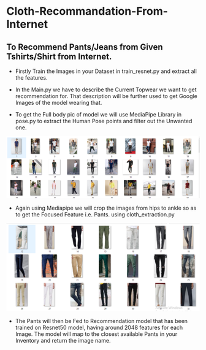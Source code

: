 # Cloth-Recommandation-From-Internet
## To Recommend Pants/Jeans from Given Tshirts/Shirt from Internet.

* Firstly Train the Images in your Dataset in train_resnet.py and extract all the features.

* In the Main.py we have to describe the Current Topwear we want to get recommendation for. 
That description will be further used to get Google Images of the model wearing that. 

* To get the Full body pic of model we will use MediaPipe Library in pose.py
to extract the Human Pose points and filter out the Unwanted one.
<img src="https://raw.githubusercontent.com/shahashil/Cloth-Recommandation-From-Internet/main/download_images_from_internet.PNG" >

* Again using Mediapipe we will crop the images from hips to ankle so as to 
get the Focused Feature i.e. Pants. using cloth_extraction.py
<img src="https://raw.githubusercontent.com/shahashil/Cloth-Recommandation-From-Internet/main/extracted_cloth.PNG" >

* The Pants will then be Fed to Recommendation model that has been trained on Resnet50 model, having around 2048 features for each Image.
The model will map to the closest available Pants in your Inventory and return
the image name.




